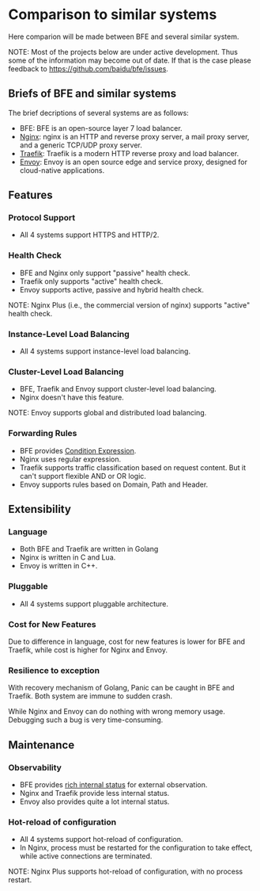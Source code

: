 # Comparison to similar systems

Here comparion will be made between BFE and several similar system.

NOTE: Most of the projects below are under active development. Thus some of the information may become out of date. If that is the case please feedback to https://github.com/baidu/bfe/issues.

## Briefs of BFE and similar systems

The brief decriptions of several systems are as follows:

+ BFE: BFE is an open-source layer 7 load balancer.
+ [Nginx](http://nginx.org/en/): nginx is an HTTP and reverse proxy server, a mail proxy server, and a generic TCP/UDP proxy server.
+ [Traefik](https://github.com/containous/traefik): Traefik is a modern HTTP reverse proxy and load balancer.
+ [Envoy](https://www.envoyproxy.io/): Envoy is an open source edge and service proxy, designed for cloud-native applications.

## Features

### Protocol Support

+ All 4 systems support HTTPS and HTTP/2.

### Health Check

+ BFE and Nginx only support "passive" health check.
+ Traefik only supports "active" health check.
+ Envoy supports active, passive and hybrid health check.

NOTE: Nginx Plus (i.e., the commercial version of nginx) supports "active" health check.

### Instance-Level Load Balancing

+ All 4 systems support instance-level load balancing.

### Cluster-Level Load Balancing

+ BFE, Traefik and Envoy support cluster-level load balancing.
+ Nginx doesn't have this feature.

NOTE: Envoy supports global and distributed load balancing.

### Forwarding Rules

+ BFE provides [Condition Expression](../condition).
+ Nginx uses regular expression.
+ Traefik supports traffic classification based on request content. But it can't support flexible AND or OR logic.
+ Envoy supports rules based on Domain, Path and Header.

## Extensibility

### Language

+ Both BFE and Traefik are written in Golang
+ Nginx is written in C and Lua.
+ Envoy is written in C++.

### Pluggable

+ All 4 systems support pluggable architecture.

### Cost for New Features

Due to difference in language, cost for new features is lower for BFE and Traefik, while cost is higher for Nginx and Envoy.

### Resilience to exception

With recovery mechanism of Golang, Panic can be caught in BFE and Traefik. Both system are immune to sudden crash. 

While Nginx and Envoy can do nothing with wrong memory usage. Debugging such a bug is very time-consuming.

## Maintenance

### Observability

+ BFE provides [rich internal status](../monitor) for external observation. 
+ Nginx and Traefik provide less internal status.
+ Envoy also provides quite a lot internal status.

### Hot-reload of configuration

+ All 4 systems support hot-reload of configuration.
+ In Nginx, process must be restarted for the configuration to take effect, while active connections are terminated.

NOTE: Nginx Plus supports hot-reload of configuration, with no process restart.


